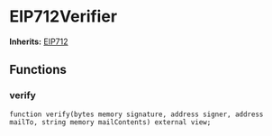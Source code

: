 # EIP712Verifier
**Inherits:**
[EIP712](/lib/solady/src/utils/EIP712.sol/abstract.EIP712.md)


## Functions
### verify


```solidity
function verify(bytes memory signature, address signer, address mailTo, string memory mailContents) external view;
```

